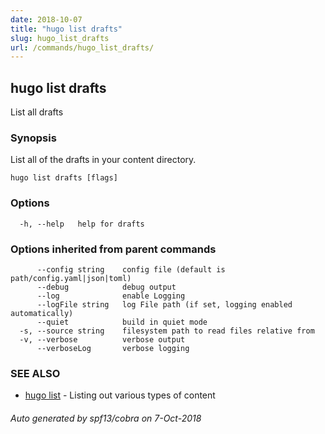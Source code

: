 ```yaml
---
date: 2018-10-07
title: "hugo list drafts"
slug: hugo_list_drafts
url: /commands/hugo_list_drafts/
---
```

## hugo list drafts

List all drafts

### Synopsis

List all of the drafts in your content directory.

```
hugo list drafts [flags]
```

### Options

```
  -h, --help   help for drafts
```

### Options inherited from parent commands

```
      --config string    config file (default is path/config.yaml|json|toml)
      --debug            debug output
      --log              enable Logging
      --logFile string   log File path (if set, logging enabled automatically)
      --quiet            build in quiet mode
  -s, --source string    filesystem path to read files relative from
  -v, --verbose          verbose output
      --verboseLog       verbose logging
```

### SEE ALSO

* [hugo list](/commands/hugo_list/)	 - Listing out various types of content

###### Auto generated by spf13/cobra on 7-Oct-2018
